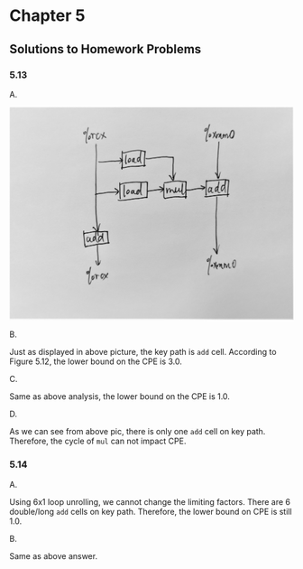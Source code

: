 # Chapter 5
## Solutions to Homework Problems

### 5.13
A.

![5.13](./pic/5.13.jpg)

B.

Just as displayed in above picture, the key path is `add` cell. 
According to Figure 5.12, the lower bound on the CPE is 3.0.

C.

Same as above analysis, the lower bound on the CPE is 1.0.

D.

As we can see from above pic, there is only one `add` cell on key path.
Therefore, the cycle of `mul` can not impact CPE.

### 5.14
A.

Using 6x1 loop unrolling, we cannot change the limiting factors.
There are 6 double/long `add` cells on key path.
Therefore, the lower bound on CPE is still 1.0.

B.

Same as above answer.

